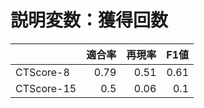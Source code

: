 # 説明変数：獲得回数
| | 適合率 | 再現率 | F1値 |
| :-- | --: | --: | --: |
| CTScore-8 | 0.79 | 0.51 | 0.61 |
| CTScore-15 | 0.5 | 0.06 | 0.1 |

